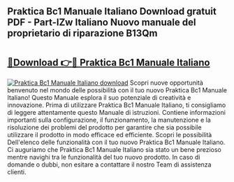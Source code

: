 ## Praktica Bc1 Manuale Italiano Download gratuit PDF - Part-IZw Italiano Nuovo manuale del proprietario di riparazione B13Qm

# <h2><a href="http://dfdf59.blite.top/?on=Praktica+Bc1+Manuale+Italiano">🔗Download 👉🔴 Praktica Bc1 Manuale Italiano</a></h2>

[![Praktica Bc1 Manuale Italiano download](https://i.imgur.com/lujVjoI.png)](http://dfdf59.blite.top/?on=Praktica+Bc1+Manuale+Italiano)
Scopri nuove opportunità benvenuto nel mondo delle possibilità con il tuo nuovo Praktica Bc1 Manuale Italiano! Questo Manuale esplora il suo potenziale di creatività e innovazione. Prima di utilizzare Praktica Bc1 Manuale Italiano, ti consigliamo di leggere attentamente questo Manuale di istruzioni. Contiene informazioni importanti sulla configurazione, il funzionamento, la manutenzione e la risoluzione dei problemi del prodotto per garantire che sia possibile utilizzare il prodotto in modo efficace ed efficiente. Scopri le possibilità Dell'elenco delle funzionalità con il tuo nuovo Praktica Bc1 Manuale Italiano. Ci auguriamo che Praktica Bc1 Manuale Italiano sia stato un bene prezioso mentre navighi tra le funzionalità del tuo nuovo prodotto. In caso di domande o dubbi, non esitare a contattare il nostro Team di assistenza clienti.
